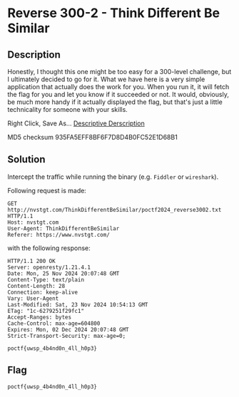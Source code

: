 # Reverse 300-2 - Think Different Be Similar
## Description
Honestly, I thought this one might be too easy for a 300-level challenge, but I ultimately decided to go for it. What we have here is a very simple application that actually does the work for you. When you run it, it will fetch the flag for you and let you know if it succeeded or not. It would, obviously, be much more handy if it actually displayed the flag, but that's just a little technicality for someone with your skills.

Right Click, Save As... [Descriptive Derscription](https://pointeroverflowctf.com/static/Reverse300-2.exe)

MD5 checksum 935FA5EFF8BF6F7D8D4B0FC52E1D68B1

## Solution
Intercept the traffic while running the binary (e.g. `Fiddler` or `wireshark`).

Following request is made:

```
GET http://nvstgt.com/ThinkDifferentBeSimilar/poctf2024_reverse3002.txt HTTP/1.1
Host: nvstgt.com
User-Agent: ThinkDifferentBeSimilar
Referer: https://www.nvstgt.com/
```

with the following response:
```
HTTP/1.1 200 OK
Server: openresty/1.21.4.1
Date: Mon, 25 Nov 2024 20:07:48 GMT
Content-Type: text/plain
Content-Length: 28
Connection: keep-alive
Vary: User-Agent
Last-Modified: Sat, 23 Nov 2024 10:54:13 GMT
ETag: "1c-6279251f29fc1"
Accept-Ranges: bytes
Cache-Control: max-age=604800
Expires: Mon, 02 Dec 2024 20:07:48 GMT
Strict-Transport-Security: max-age=0;

poctf{uwsp_4b4nd0n_4ll_h0p3}
```
## Flag
`poctf{uwsp_4b4nd0n_4ll_h0p3}`
